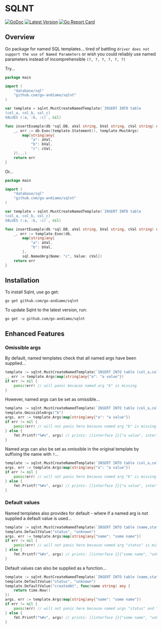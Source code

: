# SQLNT
[![GoDoc](https://godoc.org/github.com/go-andiamo/sqlnt?status.svg)](https://pkg.go.dev/github.com/go-andiamo/sqlnt)
[![Latest Version](https://img.shields.io/github/v/tag/go-andiamo/sqlnt.svg?sort=semver&style=flat&label=version&color=blue)](https://github.com/go-andiamo/sqlnt/releases)
[![Go Report Card](https://goreportcard.com/badge/github.com/go-andiamo/sqlnt)](https://goreportcard.com/report/github.com/go-andiamo/sqlnt)

## Overview

Go package for named SQL templates... tired of battling `driver does not support the use of Named Parameters`
or wish you could reliably use named parameters instead of incomprehensible `(?, ?, ?, ?, ?, ?)`

Try...

```go
package main

import (
    "database/sql"
    "github.com/go-andiamo/sqlnt"
)

var template = sqlnt.MustCreateNamedTemplate(`INSERT INTO table 
(col_a, col_b, col_c)
VALUES (:a, :b, :c)`, nil)

func insertExample(db *sql.DB, aVal string, bVal string, cVal string) error {
    _, err := db.Exec(template.Statement(), template.MustArgs(
        map[string]any{
            "a": aVal,
            "b": bVal,
            "c": cVal,
    })...)
    return err
}
```
Or...
```go
package main

import (
    "database/sql"
    "github.com/go-andiamo/sqlnt"
)

var template = sqlnt.MustCreateNamedTemplate(`INSERT INTO table 
(col_a, col_b, col_c)
VALUES (:a, :b, :c)`, nil)

func insertExample(db *sql.DB, aVal string, bVal string, cVal string) error {
    _, err := template.Exec(db,
        map[string]any{
            "a": aVal,
            "b": bVal,
        }, 
        sql.NamedArg{Name: "c", Value: cVal})
    return err
}
```

## Installation
To install Sqlnt, use go get:

    go get github.com/go-andiamo/sqlnt

To update Sqlnt to the latest version, run:

    go get -u github.com/go-andiamo/sqlnt

## Enhanced Features

### Omissible args
By default, named templates check that all named args have been supplied...
```go
template := sqlnt.MustCreateNamedTemplate(`INSERT INTO table (col_a,col_b) VALUES (:a, :b)`, nil)
_, err := template.Args(map[string]any{"a": "a value"})
if err != nil {
    panic(err) // will panic because named arg "b" is missing
}
```
However, named args can be set as omissible...
```go
template := sqlnt.MustCreateNamedTemplate(`INSERT INTO table (col_a,col_b) VALUES (:a, :b)`, nil)
template.OmissibleArgs("b")
args, err := template.Args(map[string]any{"a": "a value"})
if err != nil {
    panic(err) // will not panic here because named arg "b" is missing but omissible
} else {
    fmt.Printf("%#v", args) // prints: []interface {}{"a value", interface {}(nil)}
}
```
Named args can also be set as omissible in the original template by suffixing the name with `?`...
```go
template := sqlnt.MustCreateNamedTemplate(`INSERT INTO table (col_a,col_b) VALUES (:a, :b?)`, nil)
args, err := template.Args(map[string]any{"a": "a value"})
if err != nil {
    panic(err) // will not panic here because named arg "b" is missing but omissible
} else {
    fmt.Printf("%#v", args) // prints: []interface {}{"a value", interface {}(nil)}
}
```
### Default values
Named templates also provides for default - where if a named arg is not supplied a default value is used...
```go
template := sqlnt.MustCreateNamedTemplate(`INSERT INTO table (name,status) VALUES (:name, :status)`, nil)
template.DefaultValue("status", "unknown")
args, err := template.Args(map[string]any{"name": "some name"})
if err != nil {
    panic(err) // will not panic here because named arg "status" is missing but defaulted
} else {
    fmt.Printf("%#v", args) // prints: []interface {}{"some name", "unknown"}
}
```
Default values can also be supplied as a function...
```go
template := sqlnt.MustCreateNamedTemplate(`INSERT INTO table (name,status,created_at) VALUES (:name, :status, :createdAt)`, nil)
template.DefaultValue("status", "unknown")
template.DefaultValue("createdAt", func(name string) any {
    return time.Now()
})
args, err := template.Args(map[string]any{"name": "some name"})
if err != nil {
    panic(err) // will not panic here because named args "status" and "createdAt" are missing but defaulted
} else {
    fmt.Printf("%#v", args) // prints: []interface {}{"some name", "unknown", time.Date{...}}
}
```
